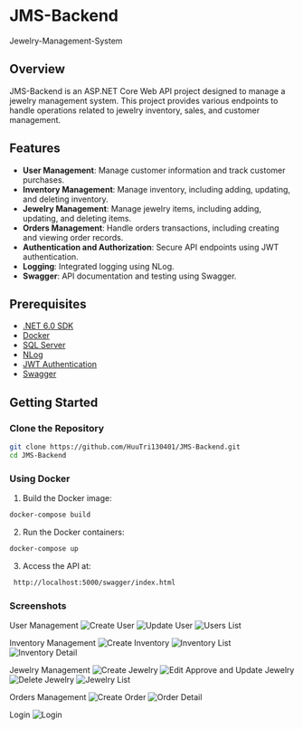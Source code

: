 # JMS-Backend

Jewelry-Management-System

## Overview

JMS-Backend is an ASP.NET Core Web API project designed to manage a jewelry management system. This project provides various endpoints to handle operations related to jewelry inventory, sales, and customer management.

## Features

- **User Management**: Manage customer information and track customer purchases.
- **Inventory Management**: Manage inventory, including adding, updating, and deleting inventory.
- **Jewelry Management**: Manage jewelry items, including adding, updating, and deleting items.
- **Orders Management**: Handle orders transactions, including creating and viewing order records.
- **Authentication and Authorization**: Secure API endpoints using JWT authentication.
- **Logging**: Integrated logging using NLog.
- **Swagger**: API documentation and testing using Swagger.

## Prerequisites

- [.NET 6.0 SDK](https://dotnet.microsoft.com/download/dotnet/6.0)
- [Docker](https://www.docker.com/get-started)
- [SQL Server](https://www.microsoft.com/en-us/sql-server/sql-server-downloads)
- [NLog](https://nlog-project.org/)
- [JWT Authentication](https://jwt.io/)
- [Swagger](https://swagger.io/)

## Getting Started

### Clone the Repository

```sh
git clone https://github.com/HuuTri130401/JMS-Backend.git
cd JMS-Backend
```

### Using Docker
1. Build the Docker image:
```sh
docker-compose build
```

2. Run the Docker containers:
```sh
docker-compose up
```

3. Access the API at:
```sh
 http://localhost:5000/swagger/index.html
```

### Screenshots

User Management
![Create User](./init-db/Images/createuser.png)
![Update User](./init-db/Images/updateuser.png)
![Users List](./init-db/Images/users.png)

Inventory Management
![Create Inventory](./init-db/Images/createinventory.png)
![Inventory List](./init-db/Images/inventory.png)
![Inventory Detail](./init-db/Images/inventorydetail.png)

Jewelry Management
![Create Jewelry](./init-db/Images/createjewelry.png)
![Edit Approve and Update Jewelry](./init-db/Images/editapproveandupdatejewelry.png)
![Delete Jewelry](./init-db/Images/deletejewelry.png)
![Jewelry List](./init-db/Images/jewelry.png)

Orders Management
![Create Order](./init-db/Images/createorder.png)
![Order Detail](./init-db/Images/orderdetail.png)

Login
![Login](./init-db/Images/login.png)